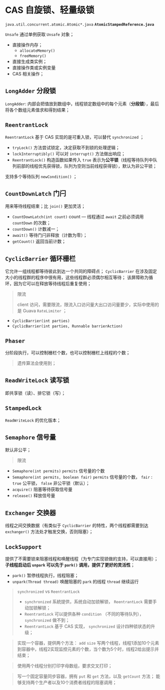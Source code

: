 # CAS 自旋锁、轻量级锁

`java.util.concurrent.atomic.Atomic*.java`
**`AtomicStampedReference.java`**

`Unsafe` 通过单例获取 `Unsafe` 对象；
* 直接操作内存；
    * `allocateMemory()`
    * `freeMemory()`
* 直接生成类实例；
* 直接操作类或实例变量
* CAS 相关操作；
 
## `LongAdder` **分段锁**

`LongAdder`: 内部会把值放到数组中，线程锁定数组中的每个元素（**分段锁**），最后将各个数组元素值求和得到结果；

## `ReentrantLock`

`ReentrantLock` 基于 CAS 实现的是可重入锁，可以替代 `synchronized` ；

* `tryLock()` 方法尝试锁定，决定获取不到锁的处理逻辑；
* `lockInterruptibly()` 可以对 `interrupt()` 方法做出响应；
* `ReentrantLock()` 构造函数如果传入 `true` 表示为**公平锁**（线程等待队列中队列前部的线程优先获得锁，队列为空则当前线程获得锁），默认为非公平锁；

支持多个等待队列 `newCondition()` ；

## `CountDownLatch` 门闩

用来等待线程结束；比 `join()` 更加灵活；

* `CountDownLatch(int count)` count — 线程通过 `await` 之前必须调用 `countDown` 的次数；
* `countDown()` 计数减一；
* `await()` 等待门闩非释放（计数为零）；
* `getCount()` 返回当前计数；

## `CyclicBarrier` 循环栅栏

它允许一组线程都等待彼此到达一个共同的障碍点；
`CyclicBarrier` 在涉及固定大小的线程群的程序中很有用，这些线程群必须偶尔相互等待；
该屏障称为循环，因为它可以在释放等待线程后重复使用；

> 限流
> 
> client 访问，需要限流，限流入口访问量大出口访问量要少，实际中使用的是 Guava `RateLimiter` ；

* `CyclicBarrier(int parties)`
* `CyclicBarrier(int parties, Runnable barrierAction)`

## `Phaser`

分阶段执行，可以控制栅栏个数，也可以控制栅栏上线程的个数；

> 遗传算法会使用到；

## `ReadWriteLock` 读写锁

即共享锁（读）、排它锁（写）；

## `StampedLock` 

`ReadWriteLock` 的优化版本；

## `Semaphore` 信号量

默认非公平；

> 限流

* `Semaphore(int permits)` `permits` 信号量的个数
* `Semaphore(int permits, boolean fair)` `permits` 信号量的个数， `fair` : `true` 公平锁， `false` 非公平锁（默认）；
* `acquire()` 阻塞等待获取信号量
* `release()` 释放信号量

## `Exchanger` 交换器

线程之间交换数据（有类似于 `CyclicBarrier` 的特性，两个线程都需要到达 `exchanger()` 方法处才触发交换，否则阻塞）；

## `LockSupport`

提供了不需要锁来阻塞线程和唤醒线程（为专门实现锁做的支持，可以直接用）；
**子线程启动后 `unpark` 可以先于 `park()` 调用，提供了更好的灵活性**；

* `park()` 暂停线程执行，线程阻塞；
* `unpark(Thread thread)` 唤醒阻塞的 `park` 的线程 `thread` 继续运行

> `synchronized` vs `ReentrantLock`
> 
> * `synchronized` 系統提供，系统自动加锁解锁， `ReentrantLock` 需要手动加锁解锁；
> * `ReentrantLock` 可以提供各种 `condition` （不同的等待队列）， `synchronized` 做不到；
> * `ReentrantLock` 基于 CAS 实现， `synchronized` 设计四种锁状态的升级； 


> 实现一个容器，提供两个方法： `add` `size`
> 写两个线程，线程1添加10个元素到容器中，线程2实现监控元素的个数，当个数为5个时，线程2给出提示并结束；

> 使用两个线程分别打印字母数组，要求交叉打印；

> 写一个固定容量同步容器，拥有 `put` 和 `get` 方法，以及 `getCount` 方法；
> 能够支持两个生产者以及10个消费者线程的阻塞调用；

